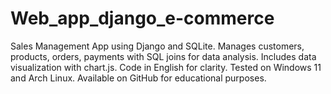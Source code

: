 # Web_app_django_e-commerce
Sales Management App using Django and SQLite. Manages customers, products, orders, payments with SQL joins for data analysis. Includes data visualization with chart.js. Code in English for clarity. Tested on Windows 11 and Arch Linux. Available on GitHub for educational purposes.
